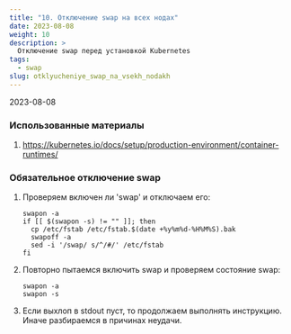 ```yaml
---
title: "10. Отключение swap на всех нодах"
date: 2023-08-08
weight: 10
description: >
  Отключение swap перед установкой Kubernetes
tags:
  - swap
slug: otklyucheniye_swap_na_vsekh_nodakh
---
```


2023-08-08

### Использованные материалы
1. https://kubernetes.io/docs/setup/production-environment/container-runtimes/

### Обязательное отключение swap
1. Проверяем включен ли 'swap' и отключаем его:
    ```console
    swapon -a
    if [[ $(swapon -s) != "" ]]; then
      cp /etc/fstab /etc/fstab.$(date +%y%m%d-%H%M%S).bak
      swapoff -a
      sed -i '/swap/ s/^/#/' /etc/fstab
    fi
    ```

2. Повторно пытаемся включить swap и проверяем состояние swap:
    ```console
    swapon -a
    swapon -s
    ```

3. Если выхлоп в stdout пуст, то продолжаем выполнять инструкцию. Иначе разбираемся в причинах неудачи.
